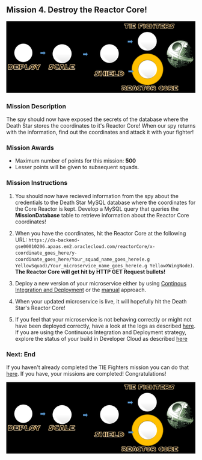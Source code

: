 ## Mission 4. Destroy the Reactor Core! ##

![Mission4](MapDatabaseMission.PNG)

### Mission Description ###

The spy should now have exposed the secrets of the database where the Death Star stores the coordinates to it's Reactor Core! When our spy returns with the information, find out the coordinates and attack it with your fighter!

### Mission Awards ###

- Maximum number of points for this mission: **500**
- Lesser points will be given to subsequent squads.

### Mission Instructions ###

1. You should now have recieved information from the spy about the credentials to the Death Star MySQL database where the coordinates for the Core Reactor is kept. Develop a MySQL query that queries the **MissionDatabase** table to retrieve information about the Reactor Core coordinates!

2. When you have the coordinates, hit the Reactor Core at the following URL:
```https://ds-backend-gse00010206.apaas.em2.oraclecloud.com/reactorCore/x-coordinate_goes_here/y-coordinate_goes_here/Your_squad_name_goes_here(e.g YellowSquad)/Your_microservice_name_goes_here(e.g YellowXWingNode)```. 
**The Reactor Core will get hit by HTTP GET Request bullets!**

3. Deploy a new version of your microservice either by using [Continous Integration and Deployment](deployment/cicd.md) or the [manual](deployment/manually.md) approach. 

4. When your updated microservice is live, it will hopefully hit the Death Star's Reactor Core!

5. If you feel that your microservice is not behaving correctly or might not have been deployed correctly, have a look at the logs as described [here](../logs.md). If you are using the Continuous Integration and Deployment strategy, explore the status of your build in Developer Cloud as described [here](../devcs.md)

### Next: End ###

If you haven't already completed the TIE Fighters mission you can do that [here](iterate.md). If you have, your missions are completed! Congratulations!

![Mission4](MapDatabaseMission.PNG)

